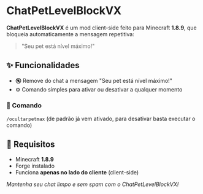 # ChatPetLevelBlockVX

**ChatPetLevelBlockVX** é um mod client-side feito para Minecraft **1.8.9**, que bloqueia automaticamente a mensagem repetitiva:

> "Seu pet está nível máximo!"

## ✨ Funcionalidades

- 🔇 Remove do chat a mensagem "Seu pet está nível máximo!"
- ⚙️ Comando simples para ativar ou desativar a qualquer momento

### 📜 Comando
`/ocultarpetmax` (de padrão já vem ativado, para desativar basta executar o comando)

## 🔧 Requisitos

- Minecraft **1.8.9**
- Forge instalado
- Funciona **apenas no lado do cliente** (client-side)

*Mantenha seu chat limpo e sem spam com o ChatPetLevelBlockVX!*